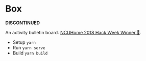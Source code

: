 # Box

**DISCONTINUED**

An activity bulletin board. [NCUHome 2018 Hack Week Winner 👑](../../tree/archive).

- Setup `yarn`
- Run `yarn serve`
- Build `yarn build`
